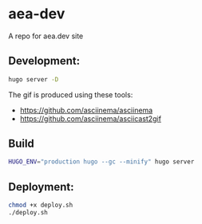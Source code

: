 # aea-dev
A repo for aea.dev site

## Development:

``` bash
hugo server -D
```

The gif is produced using these tools:

- https://github.com/asciinema/asciinema
- https://github.com/asciinema/asciicast2gif

## Build

``` bash
HUGO_ENV="production hugo --gc --minify" hugo server
```

## Deployment:

``` bash
chmod +x deploy.sh
./deploy.sh
```
